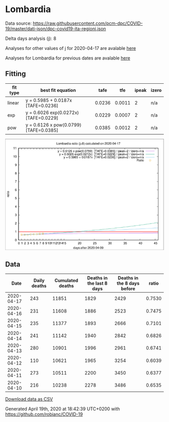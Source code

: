 # Lombardia

Data source: https://raw.githubusercontent.com/pcm-dpc/COVID-19/master/dati-json/dpc-covid19-ita-regioni.json

Delta days analysis (j): 8

Analyses for other values of j for 2020-04-17 are avalable [here](../2020-04-17/README.md)

Analyses for Lombardia for previous dates are avalable [here](../README.md)

## Fitting 
|fit type|best fit equation|tafe|tfe|ipeak|izero|
|-------|-----|--------|------|---|---|
|linear|y = 0.5985 + 0.0187x  [TAFE=0.0236]|0.0236|0.0011|2|n/a|
|exp|y = 0.6026 exp(0.0272x)  [TAFE=0.0229]|0.0229|0.0007|2|n/a|
|pow|y = 0.6126 x pow(0.0799)  [TAFE=0.0385]|0.0385|0.0012|2|n/a|

![Plot](COVID-19_lombardia_j8_2020-04-17.png)

## Data
|Date|Daily deaths|Cumulated deaths|Deaths in the last 8 days|Deaths in the 8 days before|ratio|
|----|----------|-----------|-------|--------------------|-----|
|2020-04-17|243|11851|1829|2429|0.7530|
|2020-04-16|231|11608|1886|2523|0.7475|
|2020-04-15|235|11377|1893|2666|0.7101|
|2020-04-14|241|11142|1940|2842|0.6826|
|2020-04-13|280|10901|1996|2961|0.6741|
|2020-04-12|110|10621|1965|3254|0.6039|
|2020-04-11|273|10511|2200|3450|0.6377|
|2020-04-10|216|10238|2278|3486|0.6535|

[Download data as CSV](COVID-19_lombardia_j8_2020-04-17.csv)

Generated April 19th, 2020 at 18:42:39 UTC+0200 with https://github.com/robianc/COVID-19
